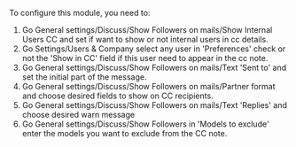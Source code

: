To configure this module, you need to:

1.  Go General settings/Discuss/Show Followers on mails/Show Internal
    Users CC and set if want to show or not internal users in cc
    details.
2.  Go Settings/Users & Company select any user in 'Preferences' check
    or not the 'Show in CC' field if this user need to appear in the cc
    note.
3.  Go General settings/Discuss/Show Followers on mails/Text 'Sent to'
    and set the initial part of the message.
4.  Go General settings/Discuss/Show Followers on mails/Partner format
    and choose desired fields to show on CC recipients.
5.  Go General settings/Discuss/Show Followers on mails/Text 'Replies'
    and choose desired warn message
6.  Go General settings/Discuss/Show Followers in 'Models to exclude'
    enter the models you want to exclude from the CC note.
